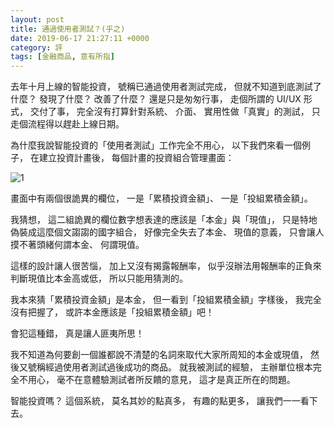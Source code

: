 ```yaml
---
layout: post
title: 通過使用者測試？(乎之)
date: 2019-06-17 21:27:11 +0000
category: 評
tags: [金融商品, 意有所指]
---
```


去年十月上線的智能投資，
號稱已通過使用者測試完成，
但就不知道到底測試了什麼？
發現了什麼？
改善了什麼？
還是只是匆匆行事，
走個所謂的 UI/UX 形式，
交付了事，
完全沒有打算針對系統、 介面、 實用性做「真實」的測試，
只走個流程得以趕赴上線日期。

<!--more-->

為什麼我說智能投資的「使用者測試」工作完全不用心，
以下我們來看一個例子，
在建立投資計畫後，
每個計畫的投資組合管理畫面：

![1](/blog/assets/images/2019/robo91.jpg)

畫面中有兩個很詭異的欄位，
一是「累積投資金額」、
一是「投組累積金額」。

我猜想，
這二組詭異的欄位數字想表達的應該是「本金」與「現值」，
只是特地偽裝成這麼個文謅謅的國字組合，
好像完全失去了本金、 現值的意義，
只會讓人摸不著頭緒何謂本金、 何謂現值。

這樣的設計讓人很苦惱，
加上又沒有揭露報酬率，
似乎沒辦法用報酬率的正負來判斷現值比本金高或低，
所以只能用猜測的。

我本來猜「累積投資金額」是本金，
但一看到「投組累積金額」字樣後，
我完全沒有把握了，
或許本金應該是「投組累積金額」吧！

會犯這種錯，
真是讓人匪夷所思！

我不知道為何要創一個誰都說不清楚的名詞來取代大家所周知的本金或現值，
然後又號稱經過使用者測試過後成功的商品。
就我被測試的經驗，
主辦單位根本完全不用心，
毫不在意體驗測試者所反饋的意見，
這才是真正所在的問題。

智能投資嗎？
這個系統，
莫名其妙的點真多，
有趣的點更多，
讓我們一一看下去。
